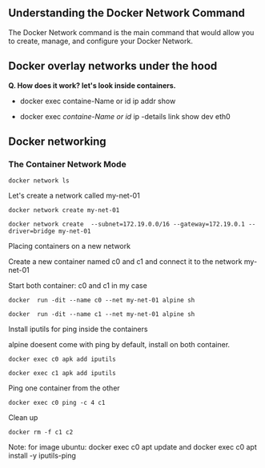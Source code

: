 ## Understanding the Docker Network Command
The Docker Network command is the main command that would allow you to create, manage, and configure your Docker Network. 

## Docker overlay networks under the hood

**Q. How does it work? let's look inside containers.**
- docker exec containe-Name or id ip addr show

- docker exec *containe-Name or id* ip -details link show dev eth0

## Docker networking

### The Container Network Mode

    docker network ls

Let's create a network called my-net-01

    docker network create my-net-01

    docker network create  --subnet=172.19.0.0/16 --gateway=172.19.0.1 --driver=bridge my-net-01

Placing containers on a new network

Create a new container named c0 and c1 and connect it to the network my-net-01

Start both container: c0 and c1 in my case

    docker  run -dit --name c0 --net my-net-01 alpine sh

    docker  run -dit --name c1 --net my-net-01 alpine sh

Install iputils for ping inside the containers

alpine doesent come with ping by default, install on both container.

    docker exec c0 apk add iputils

    docker exec c1 apk add iputils

Ping one container from the other

    docker exec c0 ping -c 4 c1

Clean up

    docker rm -f c1 c2


Note: for image ubuntu: docker exec c0 apt update and docker exec c0 apt install -y iputils-ping






